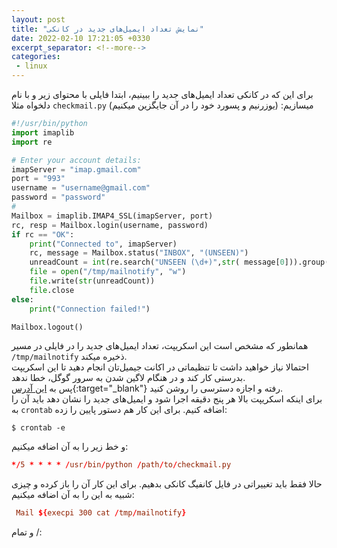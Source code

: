 ```yaml
---
layout: post
title: "نمایش تعداد ایمیل‌های جدید در کانکی"
date: 2022-02-10 17:21:05 +0330
excerpt_separator: <!--more-->
categories:
 - linux
---
```

برای این که در کانکی تعداد ایمیل‌های جدید را ببینیم، ابتدا فایلی با محتوای زیر و با نام دلخواه مثلا `checkmail.py` میسازیم: (یوزرنیم و پسورد خود را در آن جایگزین میکنیم)
<!--more-->
```python
#!/usr/bin/python
import imaplib
import re

# Enter your account details:
imapServer = "imap.gmail.com"
port = "993"
username = "username@gmail.com"
password = "password"
#
Mailbox = imaplib.IMAP4_SSL(imapServer, port)
rc, resp = Mailbox.login(username, password)
if rc == "OK":
    print("Connected to", imapServer)
    rc, message = Mailbox.status("INBOX", "(UNSEEN)")
    unreadCount = int(re.search("UNSEEN (\d+)",str( message[0])).group(1))
    file = open("/tmp/mailnotify", "w")
    file.write(str(unreadCount))
    file.close
else:
    print("Connection failed!")

Mailbox.logout()
```  
همانطور که مشخص است این اسکریپت، تعداد ایمیل‌های جدید را در فایلی در مسیر `/tmp/mailnotify` ذخیره میکند.  
احتمالا نیاز خواهید داشت تا تنظیماتی در اکانت جیمیل‌تان انجام دهید تا این اسکریپت بدرستی کار کند و در  هنگام لاگین شدن به سرور گوگل، خطا ندهد.  
پس به [این آدرس](https://myaccount.google.com/lesssecureapps){:target="_blank"} رفته و اجازه دسترسی را روشن کنید.  
برای اینکه اسکریپت بالا هر پنج دقیقه اجرا شود و ایمیل‌های جدید را نشان دهد باید آن را به `crontab` اضافه کنیم. برای این کار هم دستور پایین را زده:
```console
$ crontab -e
```  
و خط زیر را به آن اضافه میکنیم:
```conf
*/5 * * * * /usr/bin/python /path/to/checkmail.py
```  
حالا فقط باید  تغییراتی در فایل کانفیگ کانکی بدهیم. برای این کار آن را باز کرده و چیزی شبیه به این را به آن اضافه میکنیم:
```conf
 Mail ${execpi 300 cat /tmp/mailnotify}
 ```  
و تمام /: